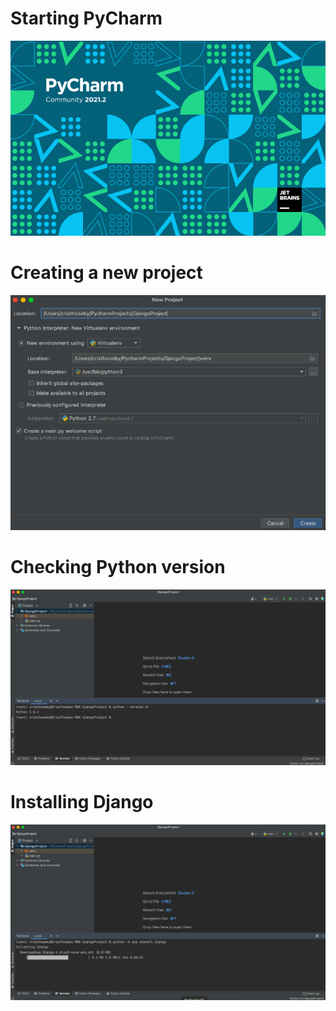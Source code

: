 # Starting PyCharm

<!-- IMAGE
Caption: PyCharm1
ID: pycharm1
Alt text: 
Author: 
Attribution: 
Placeholder: TRUE  
--> 

![IMAGE](figures/pycharm1.png)

<!-- END IMAGE -->

# Creating a new project

<!-- IMAGE
Caption: PyCharm2
ID: pycharm2
Alt text: 
Author: 
Attribution: 
Placeholder: TRUE  
--> 

![IMAGE](figures/pycharm2.png)


# Checking Python version


<!-- IMAGE
Caption: Checking Python Version
ID: pythonversioncheck
Alt text: 
Author: 
Attribution: 
Placeholder: TRUE  
--> 

![IMAGE](figures/pythonversioncheck.png)

# Installing Django


<!-- IMAGE
Caption: Installing Django
ID: pythonversioncheck
Alt text: 
Author: 
Attribution: 
Placeholder: TRUE  
--> 

![IMAGE](figures/InstallingDjango.png)